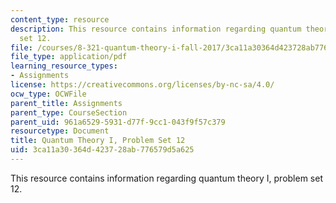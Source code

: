 ```yaml
---
content_type: resource
description: This resource contains information regarding quantum theory I, problem
  set 12.
file: /courses/8-321-quantum-theory-i-fall-2017/3ca11a30364d423728ab776579d5a625_MIT8_321F17_Pset12.pdf
file_type: application/pdf
learning_resource_types:
- Assignments
license: https://creativecommons.org/licenses/by-nc-sa/4.0/
ocw_type: OCWFile
parent_title: Assignments
parent_type: CourseSection
parent_uid: 961a6529-5931-d77f-9cc1-043f9f57c379
resourcetype: Document
title: Quantum Theory I, Problem Set 12
uid: 3ca11a30-364d-4237-28ab-776579d5a625
---
```

This resource contains information regarding quantum theory I, problem set 12.